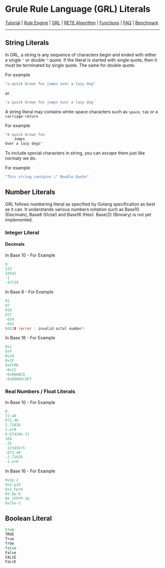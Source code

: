 # Grule Rule Language (GRL) Literals

[Tutorial](Tutorial_en.md) | [Rule Engine](RuleEngine_en.md) | [GRL](GRL_en.md) | [RETE Algorithm](RETE_en.md) | [Functions](Function_en.md) | [FAQ](FAQ_en.md) | [Benchmark](Benchmarking_en.md)

---

## String Literals

In GRL, a string is any sequence of characters begin and ended with either a single `'` or double `"` quote.
If the literal is started with single quote, then it must be terminated by single quote. The same for double quote.

For example

```go
"a quick brown fox jumps over a lazy dog"
```

or

```go
'a quick brown fox jumps over a lazy dog'
```

A string literal may contains white-space characters such as `space`, `tab` or a
`carriage-return`

For example

```go
"A quick brown fox
    Jumps
Over a lazy dogs"
```

To include special characters in string, you can *escape* them just like normaly we do.

For example

```go
"This string contains \" Double Quote"
```

## Number Literals

GRL follows numbering literal as specified by Golang specification as best
as it can. It understands various numbers notation such as
Base10 (Decimals), Base8 (Octal) and Base16 (Hex). Base(2) (Binnary) is not yet implemented.

### Integer Literal

#### Decimals

In Base 10 - For Example

```go
0
123
34592
-1
-47234
```

In Base 8 - For Example

```go
01
07
010
017
-034
-045
04328 (error : invalid octal number)
```

In Base 16 - For Example

```go
0x1
0xF
0x10
0x1F
0xFF00
-0x12
-0x00ABCD
-0x890AbCdEf
```

### Real Numbers / Float Literals

In Base 10 - For Example

```go
0.
72.40
072.40
2.71828
1.e+0
6.67428e-11
1E6
.25
.12345E+5
-072.40
-2.71828
-1.e+0
```

In Base 16 - For Example

```go
0x1p-2 
0x2.p10
0x1.Fp+0
0X.8p-0
0X_1FFFP-16
0x15e-2
```

## Boolean Literal

```go
true
TRUE
True
TrUe
false
False
FALSE
FaLsE
```